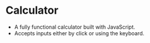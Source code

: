 # Calculator

- A fully functional calculator built with JavaScript.
- Accepts inputs either by click or using the keyboard.